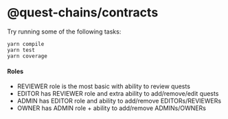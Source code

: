 # @quest-chains/contracts

Try running some of the following tasks:

```shell
yarn compile
yarn test
yarn coverage
```

#### Roles

- REVIEWER role is the most basic with ability to review quests
- EDITOR has REVIEWER role and extra ability to add/remove/edit quests
- ADMIN has EDITOR role and ability to add/remove EDITORs/REVIEWERs
- OWNER has ADMIN role + ability to add/remove ADMINs/OWNERs

